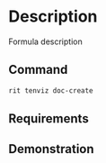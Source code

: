 # Description

Formula description

## Command

```bash
rit tenviz doc-create
```

## Requirements

## Demonstration
